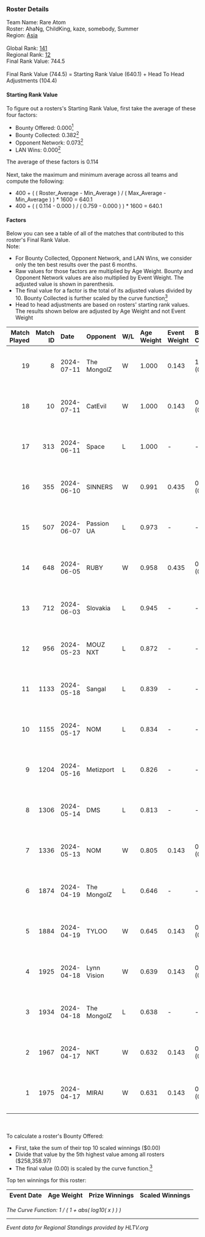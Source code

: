 ### Roster Details<br />
Team Name: Rare Atom<br />
Roster: AhaNg, ChildKing, kaze, somebody, Summer<br />
Region: [Asia]( ../standings_asia.md)<br />
<br />
Global Rank: [141](../standings_global.md)<br />
Regional Rank: [12]( ../standings_asia.md)<br />
Final Rank Value:  744.5<br />
<br />
Final Rank Value (744.5) = Starting Rank Value (640.1) + Head To Head Adjustments (104.4)<br />

#### Starting Rank Value<br />
To figure out a rosters's Starting Rank Value, first take the average of these four factors:<br />
- Bounty Offered: 0.000[<sup>1</sup>](#table2)
- Bounty Collected: 0.382[<sup>2</sup>](#table1)
- Opponent Network: 0.073[<sup>2</sup>](#table1)
- LAN Wins: 0.000[<sup>2</sup>](#table1)

The average of these factors is 0.114<br />
<br />
Next, take the maximum and minimum average across all teams and compute the following:<br />
- 400 + ( ( Roster_Average - Min_Average ) / ( Max_Average - Min_Average ) ) * 1600 = 640.1
- 400 + ( ( 0.114 - 0.000 ) / ( 0.759 - 0.000 ) ) * 1600 = 640.1


#### Factors<br />
Below you can see a table of all of the matches that contributed to this roster's Final Rank Value.<br />
Note:<br />

- For Bounty Collected, Opponent Network, and LAN Wins, we consider only the ten best results over the past 6 months.
- Raw values for those factors are multiplied by Age Weight. Bounty and Opponent Network values are also multiplied by Event Weight. The adjusted value is shown in parenthesis.
- The final value for a factor is the total of its adjusted values divided by 10. Bounty Collected is further scaled by the curve function[<sup>3</sup>](#curveFunction)
- Head to head adjustments are based on rosters' starting rank values. The results shown below are adjusted by Age Weight and not Event Weight
<span id="table1"></span><br />


| Match Played | Match ID | Date       | Opponent    | W/L | Age Weight | Event Weight | Bounty Collected | Opponent Network | LAN Wins  | H2H Adj. | Roster                                   |
| -: | -: | :- | :- | :- | :- | :- | :- | :- | :- | -: | :- |
|           19 |        8 | 2024-07-11 | The MongolZ | W   | 1.000      | 0.143        | 1.000 (0.143)    | 0.692 (0.099)    | 0 (0.000) |    31.44 | AhaNg, ChildKing, kaze, somebody, Summer |
|           18 |       10 | 2024-07-11 | CatEvil     | W   | 1.000      | 0.143        | 0.000 (0.000)    | 0.082 (0.012)    | 0 (0.000) |    10.56 | AhaNg, ChildKing, kaze, somebody, Summer |
|           17 |      313 | 2024-06-11 | Space       | L   | 1.000      | -            | -                | -                | -         |    -7.06 | AhaNg, ChildKing, Risk, somebody, Summer |
|           16 |      355 | 2024-06-10 | SINNERS     | W   | 0.991      | 0.435        | 0.057 (0.025)    | 0.767 (0.330)    | 0 (0.000) |    27.75 | AhaNg, ChildKing, Risk, somebody, Summer |
|           15 |      507 | 2024-06-07 | Passion UA  | L   | 0.973      | -            | -                | -                | -         |    -3.23 | AhaNg, ChildKing, Risk, somebody, Summer |
|           14 |      648 | 2024-06-05 | RUBY        | W   | 0.958      | 0.435        | 0.139 (0.058)    | 0.563 (0.234)    | 0 (0.000) |    26.04 | AhaNg, ChildKing, Risk, somebody, Summer |
|           13 |      712 | 2024-06-03 | Slovakia    | L   | 0.945      | -            | -                | -                | -         |    -5.34 | AhaNg, ChildKing, Risk, somebody, Summer |
|           12 |      956 | 2024-05-23 | MOUZ NXT    | L   | 0.872      | -            | -                | -                | -         |    -2.54 | AhaNg, ChildKing, Risk, somebody, Summer |
|           11 |     1133 | 2024-05-18 | Sangal      | L   | 0.839      | -            | -                | -                | -         |    -2.22 | AhaNg, ChildKing, Risk, somebody, Summer |
|           10 |     1155 | 2024-05-17 | NOM         | L   | 0.834      | -            | -                | -                | -         |   -17.09 | AhaNg, ChildKing, Risk, somebody, Summer |
|            9 |     1204 | 2024-05-16 | Metizport   | L   | 0.826      | -            | -                | -                | -         |    -3.07 | AhaNg, ChildKing, Risk, somebody, Summer |
|            8 |     1306 | 2024-05-14 | DMS         | L   | 0.813      | -            | -                | -                | -         |    -5.65 | AhaNg, ChildKing, Risk, somebody, Summer |
|            7 |     1336 | 2024-05-13 | NOM         | W   | 0.805      | 0.143        | 0.000 (0.000)    | 0.108 (0.012)    | 0 (0.000) |     7.86 | AhaNg, ChildKing, Risk, somebody, Summer |
|            6 |     1874 | 2024-04-19 | The MongolZ | L   | 0.646      | -            | -                | -                | -         |    -0.02 | AhaNg, ChildKing, Risk, somebody, Summer |
|            5 |     1884 | 2024-04-19 | TYLOO       | W   | 0.645      | 0.143        | 0.050 (0.005)    | 0.240 (0.022)    | 0 (0.000) |    14.56 | AhaNg, ChildKing, Risk, somebody, Summer |
|            4 |     1925 | 2024-04-18 | Lynn Vision | W   | 0.639      | 0.143        | 0.127 (0.012)    | 0.221 (0.020)    | 0 (0.000) |    18.82 | AhaNg, ChildKing, Risk, somebody, Summer |
|            3 |     1934 | 2024-04-18 | The MongolZ | L   | 0.638      | -            | -                | -                | -         |    -0.02 | AhaNg, ChildKing, Risk, somebody, Summer |
|            2 |     1967 | 2024-04-17 | NKT         | W   | 0.632      | 0.143        | 0.000 (0.000)    | 0.026 (0.002)    | 0 (0.000) |     6.33 | AhaNg, ChildKing, Risk, somebody, Summer |
|            1 |     1975 | 2024-04-17 | MIRAI       | W   | 0.631      | 0.143        | 0.003 (0.000)    | 0.000 (0.000)    | 0 (0.000) |     7.26 | AhaNg, ChildKing, Risk, somebody, Summer |

<br />
<span id="table2"></span><br />
To calculate a roster's Bounty Offered:<br />

- First, take the sum of their top 10 scaled winnings ($0.00)
- Divide that value by the 5th highest value among all rosters ($258,358.97)
- The final value (0.00) is scaled by the curve function.[<sup>3</sup>](#curveFunction)

Top ten winnings for this roster:<br />

| Event Date | Age Weight | Prize Winnings | Scaled Winnings |
| :- | -: | :- | :- |


<span id="curveFunction"></span>_The Curve Function: 1 / ( 1 + abs( log10( x ) ) )_<br />

---
_Event data for Regional Standings provided by HLTV.org_<br />
